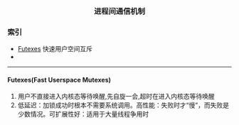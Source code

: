 ### <center> 进程间通信机制


### 索引
- [Futexes](#futexesfast-userspace-mutexes) 快速用户空间互斥
- 







---

#### Futexes(Fast Userspace Mutexes)
1.  用户不直接进入内核态等待唤醒,先自旋一会,超时在进入内核态等待唤醒
2.  低延迟：加锁成功时根本不需要系统调用。高性能：失败时才“慢”，而失败是少数情况。可扩展性好：适用于大量线程争用时








